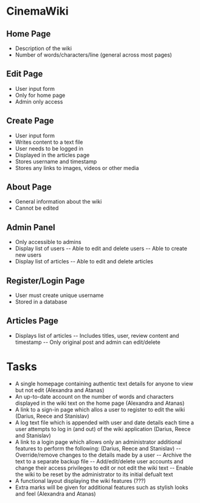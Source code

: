 # CinemaWiki

## Home Page
- Description of the wiki
- Number of words/characters/line (general across most pages)

## Edit Page
- User input form
- Only for home page
- Admin only access

## Create Page
- User input form
- Writes content to a text file
- User needs to be logged in
- Displayed in the articles page
- Stores username and timestamp
- Stores any links to images, videos or other media

## About Page
- General information about the wiki
- Cannot be edited

## Admin Panel
- Only accessible to admins
- Display list of users
-- Able to edit and delete users
-- Able to create new users
- Display list of articles
-- Able to edit and delete articles

## Register/Login Page
- User must create unique username
- Stored in a database

## Articles Page
- Displays list of articles
-- Includes titles, user, review content and timestamp
-- Only original post and admin can edit/delete

# Tasks
- A single homepage containing authentic text details for anyone to view but not edit (Alexandra and Atanas)
- An up-to-date account on the number of words and characters displayed in the wiki text on the home page (Alexandra and Atanas)
- A link to a sign-in page which allos a user to register to edit the wiki (Darius, Reece and Stanislav)
- A log text file which is appended with user and date details each time a user attempts to log in (and out) of the wiki application (Darius, Reece and Stanislav)
- A link to a login page which allows only an administrator additional features to perform the following: (Darius, Reece and Stanislav)
-- Override/remove changes to the details made by a user
-- Archive the text to a separate backup file
-- Add/edit/delete user accounts and change their access privileges to edit or not edit the wiki text
-- Enable the wiki to be reset by the administrator to its initial defualt text
- A functional layout displaying the wiki features (???)
- Extra marks will be given for additional features such as stylish looks and feel (Alexandra and Atanas)